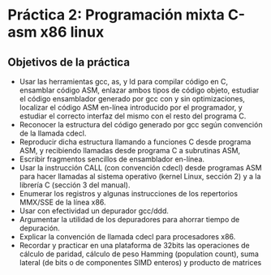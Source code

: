 # Práctica 2: Programación mixta C-asm x86 linux

## Objetivos de la práctica

* Usar las herramientas gcc, as, y ld para compilar código en C, ensamblar código ASM,
enlazar ambos tipos de código objeto, estudiar el código ensamblador generado por gcc con y sin
optimizaciones, localizar el código ASM en-línea introducido por el programador, y estudiar el
correcto interfaz del mismo con el resto del programa C.
* Reconocer la estructura del código generado por gcc según convención de la llamada cdecl.
* Reproducir dicha estructura llamando a funciones C desde programa ASM, y recibiendo llamadas
desde programa C a subrutinas ASM,
* Escribir fragmentos sencillos de ensamblador en-línea.
* Usar la instrucción CALL (con convención cdecl) desde programas ASM para hacer llamadas al
sistema operativo (kernel Linux, sección 2) y a la librería C (sección 3 del manual).
* Enumerar los registros y algunas instrucciones de los repertorios MMX/SSE de la línea x86.
* Usar con efectividad un depurador gcc/ddd.
* Argumentar la utilidad de los depuradores para ahorrar tiempo de depuración.
* Explicar la convención de llamada cdecl para procesadores x86.
* Recordar y practicar en una plataforma de 32bits las operaciones de cálculo de paridad,
cálculo de peso Hamming (population count), suma lateral (de bits o de componentes SIMD enteros)
y producto de matrices
